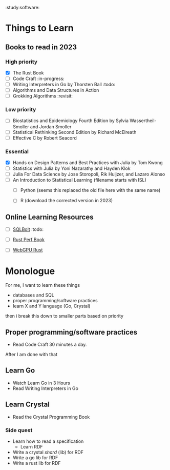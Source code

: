 :study:software:

# Things to Learn

## Books to read in 2023

### High priority

- [X] The Rust Book 
- [ ] Code Craft :in-progress:
- [ ] Writing Interpreters in Go by Thorsten Ball :todo:
- [ ] Algorithms and Data Structures in Action
- [ ] Grokking Algorithms :revisit:

### Low priority

- [ ] Biostatistics and Epidemiology Fourth Edition by Sylvia Wassertheil-Smoller and Jordan Smoller
- [ ] Statistical Rethinking Second Edition by Richard McElreath
- [ ] Effective C by Robert Seacord

### Essential

- [X] Hands on Design Patterns and Best Practices with Julia by Tom Kwong
- [ ] Statistics with Julia by Yoni Nazarathy and Hayden Klok
- [ ] Julia For Data Science by Jose Storopoli, Rik Huijzer, and Lazaro Alonso
- [ ] An Introduction to Statistical Learning (filename starts with ISL)
  - [ ] Python (seems this replaced the old file here with the same name)
  - [ ] R (download the corrected version in 2023)


## Online Learning Resources

- [ ] [SQLBolt](https://sqlbolt.com/) :todo:
- [ ] [Rust Perf Book](https://nnethercote.github.io/perf-book/)
- [ ] [WebGPU Rust](https://sotrh.github.io/learn-wgpu/)


# Monologue 

For me, I want to learn these things
- databases and SQL
- proper programming/software practices
- learn X and Y language (Go, Crystal)

then i break this down to smaller parts based on priority

## Proper programming/software practices

- Read Code Craft 30 minutes a day.

After I am done with that

## Learn Go

- Watch Learn Go in 3 Hours
- Read Writing Interpreters in Go

## Learn Crystal

- Read the Crystal Programming Book

### Side quest

- Learn how to read a specification
  - Learn RDF
- Write a crystal *shard* (lib) for RDF
- Write a go lib for RDF
- Write a rust lib for RDF
